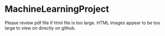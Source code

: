 # MachineLearningProject

Please review pdf file if html file is too large.   HTML images appear to be too large to view on directly on github.